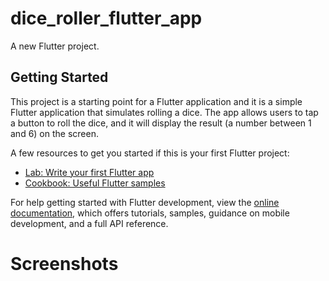 # dice_roller_flutter_app

A new Flutter project.

## Getting Started

This project is a starting point for a Flutter application and it is a simple Flutter application that simulates rolling a dice. The app allows users to tap a button to roll the dice, and it will display the result (a number between 1 and 6) on the screen.

A few resources to get you started if this is your first Flutter project:

- [Lab: Write your first Flutter app](https://docs.flutter.dev/get-started/codelab)
- [Cookbook: Useful Flutter samples](https://docs.flutter.dev/cookbook)

For help getting started with Flutter development, view the
[online documentation](https://docs.flutter.dev/), which offers tutorials,
samples, guidance on mobile development, and a full API reference.

# Screenshots
